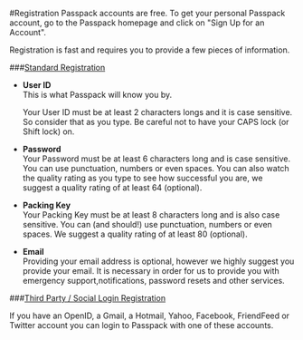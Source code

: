 #Registration
Passpack accounts are free. To get your personal Passpack account, go to the Passpack homepage and click on "Sign Up for an Account". 

Registration is fast and requires you to provide a few pieces of information.

###[Standard Registration](/account/registration/standard-sign-up.md)
* **User ID**<br/>This is what Passpack will know you by.

  Your User ID must be at least 2 characters longs and it is case sensitive. So consider that as you type. Be careful not to have your CAPS lock (or Shift lock) on.
* **Password**<br/>Your Password must be at least 6 characters long and is case sensitive. You can use punctuation, numbers or even spaces. You can also watch the quality rating as you type to see how successful you are, we suggest a quality rating of at least 64 (optional).

* **Packing Key**<br/>  Your Packing Key must be at least 8 characters long and is also case sensitive. You can (and should!) use punctuation, numbers or even spaces. We suggest a quality rating of at least 80 (optional).

* **Email**<br/>Providing your email address is optional, however we highly suggest you provide your email. It is necessary in order for us to provide you with emergency support,notifications, password resets and other services.


###[Third Party / Social Login Registration](/account/registration/third-party-social-logins.md)

If you have an OpenID, a Gmail, a Hotmail, Yahoo, Facebook, FriendFeed or Twitter account you can login to Passpack with one of these accounts.


